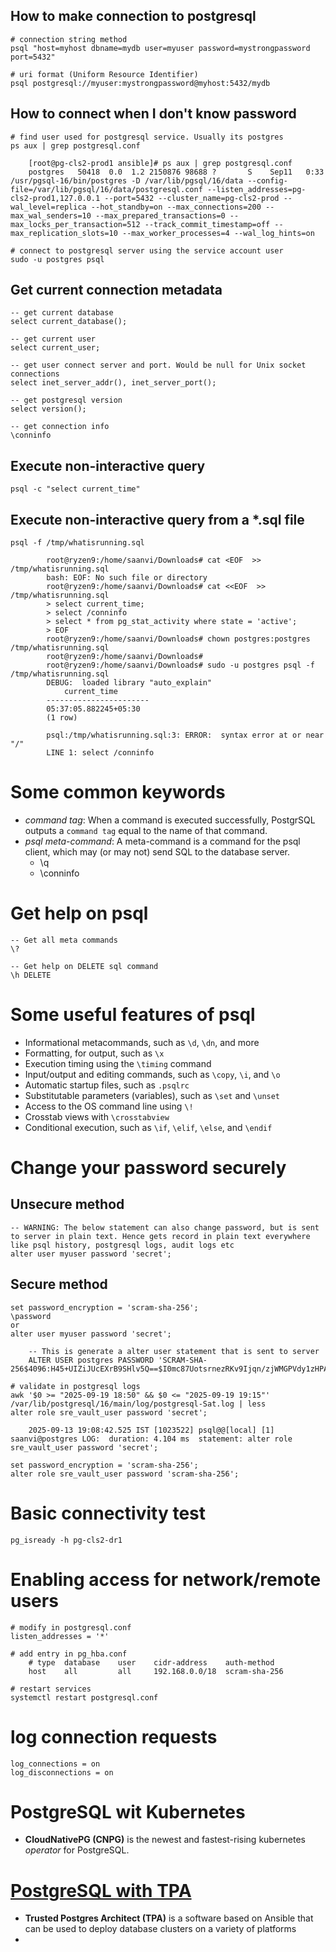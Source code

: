 ## How to make connection to postgresql

```
# connection string method
psql "host=myhost dbname=mydb user=myuser password=mystrongpassword port=5432"

# uri format (Uniform Resource Identifier)
psql postgresql://myuser:mystrongpassword@myhost:5432/mydb

```

## How to connect when I don't know password
```
# find user used for postgresql service. Usually its postgres
ps aux | grep postgresql.conf

    [root@pg-cls2-prod1 ansible]# ps aux | grep postgresql.conf
    postgres   50418  0.0  1.2 2150876 98688 ?       S    Sep11   0:33 /usr/pgsql-16/bin/postgres -D /var/lib/pgsql/16/data --config-file=/var/lib/pgsql/16/data/postgresql.conf --listen_addresses=pg-cls2-prod1,127.0.0.1 --port=5432 --cluster_name=pg-cls2-prod --wal_level=replica --hot_standby=on --max_connections=200 --max_wal_senders=10 --max_prepared_transactions=0 --max_locks_per_transaction=512 --track_commit_timestamp=off --max_replication_slots=10 --max_worker_processes=4 --wal_log_hints=on

# connect to postgresql server using the service account user
sudo -u postgres psql

```

## Get current connection metadata
```
-- get current database
select current_database();

-- get current user
select current_user;

-- get user connect server and port. Would be null for Unix socket connections
select inet_server_addr(), inet_server_port();

-- get postgresql version
select version();

-- get connection info
\conninfo

```

## Execute non-interactive query
```
psql -c "select current_time"
```

## Execute non-interactive query from a *.sql file
```
psql -f /tmp/whatisrunning.sql

        root@ryzen9:/home/saanvi/Downloads# cat <EOF  >> /tmp/whatisrunning.sql
        bash: EOF: No such file or directory
        root@ryzen9:/home/saanvi/Downloads# cat <<EOF  >> /tmp/whatisrunning.sql
        > select current_time;
        > select /conninfo
        > select * from pg_stat_activity where state = 'active';
        > EOF
        root@ryzen9:/home/saanvi/Downloads# chown postgres:postgres /tmp/whatisrunning.sql 
        root@ryzen9:/home/saanvi/Downloads# 
        root@ryzen9:/home/saanvi/Downloads# sudo -u postgres psql -f /tmp/whatisrunning.sql 
        DEBUG:  loaded library "auto_explain"
            current_time      
        -----------------------
        05:37:05.882245+05:30
        (1 row)

        psql:/tmp/whatisrunning.sql:3: ERROR:  syntax error at or near "/"
        LINE 1: select /conninfo
```

# Some common keywords

- *command tag*: When a command is executed successfully, PostgrSQL outputs a `command tag` equal to the name of that command.
- *psql meta-command*: A meta-command is a command for the psql client, which may (or may not) send SQL to the database server.
  - \q
  - \conninfo

# Get help on psql
```
-- Get all meta commands
\?

-- Get help on DELETE sql command
\h DELETE

```

# Some useful features of psql

- Informational metacommands, such as `\d`, `\dn`, and more
- Formatting, for output, such as `\x`
- Execution timing using the `\timing` command
- Input/output and editing commands, such as `\copy`, `\i`, and `\o`
- Automatic startup files, such as `.psqlrc`
- Substitutable parameters (variables), such as `\set` and `\unset`
- Access to the OS command line using `\!`
- Crosstab views with `\crosstabview`
- Conditional execution, such as `\if`, `\elif`, `\else`, and `\endif`

# Change your password securely
  ## Unsecure method
```
-- WARNING: The below statement can also change password, but is sent to server in plain text. Hence gets record in plain text everywhere like psql history, postgresql logs, audit logs etc
alter user myuser password 'secret';
```
  ## Secure method
```
set password_encryption = 'scram-sha-256';
\password
or
alter user myuser password 'secret';

    -- This is generate a alter user statement that is sent to server
    ALTER USER postgres PASSWORD 'SCRAM-SHA-256$4096:H45+UIZiJUcEXrB9SHlv5Q==$I0mc87UotsrnezRKv9Ijqn/zjWMGPVdy1zHPARAGfVs=:nSjwT9LGDmAsMo+GqbmC2X/9LMgowTQBjUQsl45gZzA=';

# validate in postgresql logs
awk '$0 >= "2025-09-19 18:50" && $0 <= "2025-09-19 19:15"' /var/lib/postgresql/16/main/log/postgresql-Sat.log | less
alter role sre_vault_user password 'secret';

    2025-09-13 19:08:42.525 IST [1023522] psql@@[local] [1] saanvi@postgres LOG:  duration: 4.104 ms  statement: alter role sre_vault_user password 'secret';

set password_encryption = 'scram-sha-256';
alter role sre_vault_user password 'scram-sha-256';
```

# Basic connectivity test
```
pg_isready -h pg-cls2-dr1
```

# Enabling access for network/remote users
```
# modify in postgresql.conf
listen_addresses = '*'

# add entry in pg_hba.conf
    # type  database    user    cidr-address    auth-method
    host    all         all     192.168.0.0/18  scram-sha-256

# restart services
systemctl restart postgresql.conf
```

# log connection requests
```
log_connections = on
log_disconnections = on

```

# PostgreSQL wit Kubernetes
- **CloudNativePG (CNPG)** is the newest and fastest-rising kubernetes *operator* for PostgreSQL.

# [PostgreSQL with TPA](https://www.enterprisedb.com/docs/tpa/latest/)
- **Trusted Postgres Architect (TPA)** is a software based on Ansible that can be used to deploy database clusters on a variety of platforms
- 